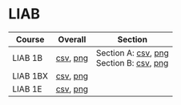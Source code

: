 # LIAB

| Course | Overall | Section |
| ------ | ------- | ------- |
| LIAB 1B | [csv](https://github.com/UCSD-Historical-Enrollment-Data/2025Winter/blob/main/overall/LIAB%201B.csv), [png](https://raw.githubusercontent.com/UCSD-Historical-Enrollment-Data/2025Winter/main/plot_overall/LIAB%201B.png) | Section A: [csv](https://github.com/UCSD-Historical-Enrollment-Data/2025Winter/blob/main/section/LIAB%201B_A.csv), [png](https://raw.githubusercontent.com/UCSD-Historical-Enrollment-Data/2025Winter/main/plot_section/LIAB%201B_A.png)<br>Section B: [csv](https://github.com/UCSD-Historical-Enrollment-Data/2025Winter/blob/main/section/LIAB%201B_B.csv), [png](https://raw.githubusercontent.com/UCSD-Historical-Enrollment-Data/2025Winter/main/plot_section/LIAB%201B_B.png) |
| LIAB 1BX | [csv](https://github.com/UCSD-Historical-Enrollment-Data/2025Winter/blob/main/overall/LIAB%201BX.csv), [png](https://raw.githubusercontent.com/UCSD-Historical-Enrollment-Data/2025Winter/main/plot_overall/LIAB%201BX.png) |  |
| LIAB 1E | [csv](https://github.com/UCSD-Historical-Enrollment-Data/2025Winter/blob/main/overall/LIAB%201E.csv), [png](https://raw.githubusercontent.com/UCSD-Historical-Enrollment-Data/2025Winter/main/plot_overall/LIAB%201E.png) |  |
